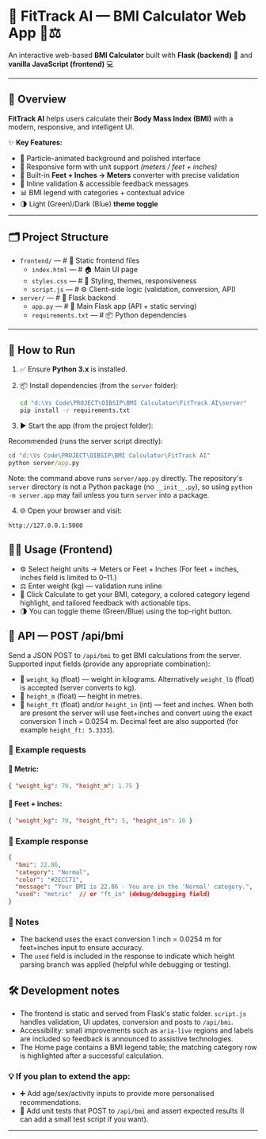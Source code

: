 # 💪 FitTrack AI — BMI Calculator Web App 🧠⚖️  

An interactive web-based **BMI Calculator** built with **Flask (backend)** 🐍 and **vanilla JavaScript (frontend)** 💻  

---

## 🌟 Overview  

**FitTrack AI** helps users calculate their **Body Mass Index (BMI)** with a modern, responsive, and intelligent UI.  

✨ **Key Features:**  
- 🌌 Particle-animated background and polished interface  
- 📱 Responsive form with unit support *(meters / feet + inches)*  
- 🔁 Built-in **Feet + Inches → Meters** converter with precise validation  
- 🧩 Inline validation & accessible feedback messages  
- 📊 BMI legend with categories + contextual advice  
- 🌗 Light (Green)/Dark (Blue) **theme toggle**

---

## 🗂️ Project Structure  

- `frontend/` — # 🎨 Static frontend files
  - `index.html` — # 🏠 Main UI page
  - `styles.css` — # 💅 Styling, themes, responsiveness
  - `script.js` — # ⚙️ Client-side logic (validation, conversion, API)
- `server/` — # 🧠 Flask backend
  - `app.py` — # 🔌 Main Flask app (API + static serving)
  - `requirements.txt` — # 📦 Python dependencies

---

## 🚀 How to Run  

1. ✅ Ensure **Python 3.x** is installed.  
2. 📦 Install dependencies (from the `server` folder):  
   ```cmd
   cd "d:\Vs Code\PROJECT\OIBSIP\BMI Calculator\FitTrack AI\server"
   pip install -r requirements.txt
   ```

3. ▶️ Start the app (from the project folder):

Recommended (runs the server script directly):

```cmd
cd "d:\Vs Code\PROJECT\OIBSIP\BMI Calculator\FitTrack AI"
python server/app.py
```

Note: the command above runs `server/app.py` directly. The repository's `server` directory is not a Python package (no `__init__.py`), so using `python -m server.app` may fail unless you turn `server` into a package.

4. 🌐 Open your browser and visit:

```
http://127.0.0.1:5000
```

## 🧍‍♀️ Usage (Frontend)
- ⚙️ Select height units → Meters or Feet + Inches
(For feet + inches, inches field is limited to 0–11.)
- ⚖️ Enter weight (kg) — validation runs inline
- 🧮 Click Calculate to get your BMI, category, a colored category legend highlight, and tailored feedback with actionable tips.
- 🌗 You can toggle theme (Green/Blue) using the top-right button.

## 🧾 API — POST /api/bmi

Send a JSON POST to `/api/bmi` to get BMI calculations from the server. Supported input fields (provide any appropriate combination):

- 🔸 `weight_kg` (float) — weight in kilograms. Alternatively `weight_lb` (float) is accepted (server converts to kg).
- 🔸 `height_m` (float) — height in metres.
- 🔸 `height_ft` (float) and/or `height_in` (int) — feet and inches. When both are present the server will use feet+inches and convert using the exact conversion 1 inch = 0.0254 m. Decimal feet are also supported (for example `height_ft: 5.3333`).

### 📩 Example requests

#### 🧾 Metric:
```json
{ "weight_kg": 70, "height_m": 1.75 }
```

#### 👣 Feet + inches:
```json
{ "weight_kg": 70, "height_ft": 5, "height_in": 10 }
```

### 🔁 Example response
```json
{
  "bmi": 22.86,
  "category": "Normal",
  "color": "#2ECC71",
  "message": "Your BMI is 22.86 - You are in the 'Normal' category.",
  "used": "metric"  // or "ft_in" (debug/debugging field)
}
```

### 📝 Notes

- The backend uses the exact conversion 1 inch = 0.0254 m for feet+inches input to ensure accuracy.
- The `used` field is included in the response to indicate which height parsing branch was applied (helpful while debugging or testing).

## 🛠️ Development notes

- The frontend is static and served from Flask's static folder. `script.js` handles validation, UI updates, conversion and posts to `/api/bmi`.
- Accessibility: small improvements such as `aria-live` regions and labels are included so feedback is announced to assistive technologies.
- The Home page contains a BMI legend table; the matching category row is highlighted after a successful calculation.

### 💡 If you plan to extend the app:

- ➕ Add age/sex/activity inputs to provide more personalised recommendations.
- 🧪 Add unit tests that POST to `/api/bmi` and assert expected results (I can add a small test script if you want).

---
